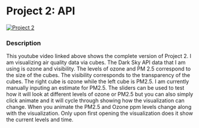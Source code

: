 # Project 2: API

[![Project 2](https://img.youtube.com/vi/9XM8Ffbd5uo/0.jpg)](https://www.youtube.com/watch?v=9XM8Ffbd5uo&feature=youtu.be)


### Description

This youtube video linked above shows the complete version of Project 2. I am visualizing air quality data via cubes. The Dark Sky API data that I am using is ozone and visibility. The levels of ozone and PM 2.5 correspond to the size of the cubes. The visibility corresponds to the transparency of the cubes. The right cube is ozone while the left cube is PM2.5. I am currently manually inputing an estimate for PM2.5. The sliders can be used to test how it will look at different levels of ozone or PM2.5 but you can also simply click animate and it will cycle through showing how the visualization can change. When you animate the PM2.5 and Ozone ppm levels change along with the visualization. Only upon first opening the visualization does it show the current levels and time. 